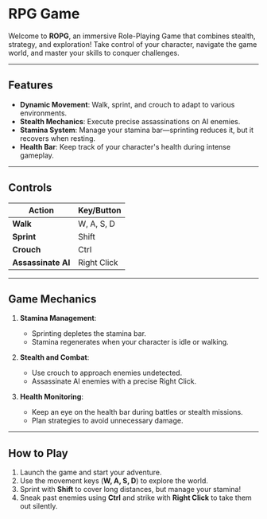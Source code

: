# **RPG Game**

Welcome to **ROPG**, an immersive Role-Playing Game that combines stealth, strategy, and exploration! Take control of your character, navigate the game world, and master your skills to conquer challenges.

---

## **Features**

-  **Dynamic Movement**: Walk, sprint, and crouch to adapt to various environments.  
-  **Stealth Mechanics**: Execute precise assassinations on AI enemies.  
-  **Stamina System**: Manage your stamina bar—sprinting reduces it, but it recovers when resting.  
-  **Health Bar**: Keep track of your character's health during intense gameplay.  

---

## **Controls**

| **Action**           | **Key/Button**  |
|----------------------|-----------------|
| **Walk**             | W, A, S, D      |
| **Sprint**           | Shift           |
| **Crouch**           | Ctrl            |
| **Assassinate AI**   | Right Click     |

---

## **Game Mechanics**

1. **Stamina Management**:  
   - Sprinting depletes the stamina bar.  
   - Stamina regenerates when your character is idle or walking.  

2. **Stealth and Combat**:  
   - Use crouch to approach enemies undetected.  
   - Assassinate AI enemies with a precise Right Click.  

3. **Health Monitoring**:  
   - Keep an eye on the health bar during battles or stealth missions.  
   - Plan strategies to avoid unnecessary damage.  

---

## **How to Play**

1. Launch the game and start your adventure.  
2. Use the movement keys (**W, A, S, D**) to explore the world.  
3. Sprint with **Shift** to cover long distances, but manage your stamina!  
4. Sneak past enemies using **Ctrl** and strike with **Right Click** to take them out silently.  
